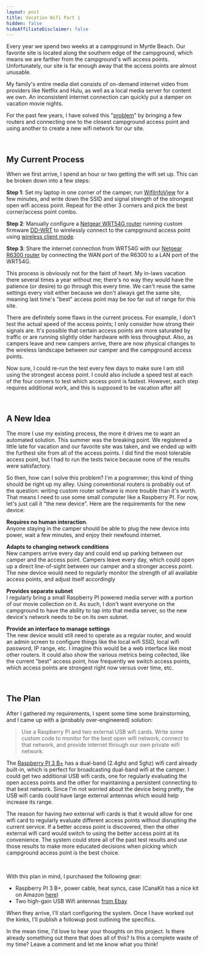 ```yaml
---
layout: post
title: Vacation Wifi Part 1
hidden: false
hideAffiliateDisclaimer: false
---
```

Every year we spend two weeks at a campground in Myrtle Beach. Our favorite site is located along the southern edge of the campground, which means we are farther from the campground's wifi access points. Unfortunately, our site is far enough away that the access points are almost unusable. 

My family's entire media diet consists of on-demand internet video from providers like Netflix and Hulu, as well as a local media server for content we own. An inconsistent internet connection can quickly put a damper on vacation movie nights. 

For the past few years, I have solved this "[problem](https://www.urbandictionary.com/define.php?term=First%20World%20Problems)" by bringing a few routers and connecting one to the closest campground access point and using another to create a new wifi network for our site.

<br/>

## My Current Process

When we first arrive, I spend an hour or two getting the wifi set up. This can be broken down into a few steps: 

**Step 1**: Set my laptop in one corner of the camper, run [WifiInfoView](https://www.nirsoft.net/utils/wifi_information_view.html) for a few minutes, and write down the SSID and signal strength of the strongest open wifi access point. Repeat for the other 3 corners and pick the best corner/access point combo.

**Step 2**: Manually configure a [Netgear WRT54G router](https://www.amazon.com/Linksys-WRT54G-Wireless-G-Router/dp/B00007KDVI/ref=as_li_ss_tl?ie=UTF8&linkCode=ll1&tag=bronley-20&linkId=0473eb53347dd87dbad7b2366cd75033&language=en_US) running custom firmware [DD-WRT](https://dd-wrt.com/) to wirelessly connect to the campground access point using [wireless client mode](https://wiki.dd-wrt.com/wiki/index.php/Client_Mode_Wireless). 

**Step 3**: Share the internet connection from WRT54G with our [Netgear R6300 router](https://www.amazon.com/dp/B0081H8TRA/ref=as_li_ss_tl?ie=UTF8&linkCode=ll1&tag=bronley-20&linkId=2de3c62233b82bb8768f9fc08612fbc9&language=en_US) by connecting the WAN port of the R6300 to a LAN port of the WRT54G.

This process is obviously not for the faint of heart. My in-laws vacation there several times a year without me; there's no way they would have the patience (or desire) to go through this every time. We can't reuse the same settings every visit either because we don't always get the same site, meaning last time's "best" access point may be too far out of range for this site. 

There are definitely some flaws in the current process. For example, I don't test the actual speed of the access points; I only consider how strong their signals are. It's possible that certain access points are more saturated by traffic or are running slightly older hardware with less throughput. Also, as campers leave and new campers arrive, there are now physical changes to the wireless landscape between our camper and the campground access points. 

Now sure, I could re-run the test every few days to make sure I am still using the strongest access point. I could also include a speed test at each of the four corners to test which access point is fastest. However, each step requires additional work, and this is supposed to be vacation after all! 

<br/>

## A New Idea

The more I use my existing process, the more it drives me to want an automated solution. This summer was the breaking point. We registered a little late for vacation and our favorite site was taken, and we ended up with the furthest site from all of the access points. I did find the most tolerable access point, but I had to run the tests twice because none of the results were satisfactory. 

So then, how can I solve this problem? I'm a pogrammer; this kind of thing should be right up my alley. Using conventional routers is probably out of the question: writing custom router software is more trouble than it's worth. That means I need to use some small computer like a Raspberry PI. For now, let's just call it "the new device". Here are the requirements for the new device: 

**Requires no human interaction**. <br/>
Anyone staying in the camper should be able to plug the new device into power, wait a few minutes, and enjoy their newfound internet. 

**Adapts to changing network conditions**<br/>
New campers arrive every day and could end up parking between our camper and the access point. Campers leave every day, which could open up a direct line-of-sight between our camper and a stronger access point. The new device would need to regularly monitor the strength of all available access points, and adjust itself accordingly

**Provides separate subnet**<br/>
I regularly bring a small Raspberry PI powered media server with a portion of our movie collection on it. As such, I don't want everyone on the campground to have the ability to tap into that media server, so the new device's network needs to be on its own subnet.

**Provide an interface to manage settings**<br/>
The new device would still need to operate as a regular router, and would an admin screen to configure things like the local wifi SSID, local wifi password, IP range, etc. I imagine this would be a web interface like most other routers. It could also show the various metrics being collected, like the current "best" access point, how frequently we switch access points, which access points are strongest right now versus over time, etc. 

<br/>

## The Plan

After I gathered my requirements, I spent some time some brainstorming, and I came up with a (probably over-engineered) solution:

> Use a Raspberry PI and two external USB wifi cards. Write some custom code to monitor for the best open wifi network, connect to that network, and provide internet through our own private wifi network.

The [Raspberry PI 3 B+](https://www.raspberrypi.org/products/raspberry-pi-3-model-b-plus/) has a dual-band (2.4ghz and 5ghz) wifi card already built-in, which is perfect for broadcasting dual-band wifi at the camper. I could get two additional USB wifi cards, one for regularly evaluating the open access points and the other for maintaining a persistent connecting to that best network. Since I'm not worried about the device being pretty, the USB wifi cards could have large external antennas which would help increase its range. 


The reason for having *two* external wifi cards is that it would allow for one wifi card to regularly evaluate different access points without disrupting the current service. If a better access point is discovered, then the other external wifi card would switch to using the better access point at its convenience. The system could store all of the past test results and use those results to make more educated decisions when picking which campground access point is the best choice.

<br/>

With this plan in mind, I purchased the following gear: 

 - Raspberry PI 3 B+, power cable, heat syncs, case (CanaKit has a nice kit on Amazon [here](https://www.amazon.com/gp/product/B07BC7BMHY/ref=as_li_ss_tl?ie=UTF8&linkCode=ll1&tag=bronley-20&linkId=b8875ab550f2eb7d5d90585afab9dd6d&language=en_US))
 - Two high-gain USB Wifi antennas [from Ebay](https://www.ebay.com/itm/251549885235)

When they arrive, I'll start configuring the system. Once I have worked out the kinks, I'll publish a followup post outlining the specifics. 

In the mean time, I'd love to hear your thoughts on this project. Is there already something out there that does all of this? Is this a complete waste of my time? Leave a comment and let me know what you think!

